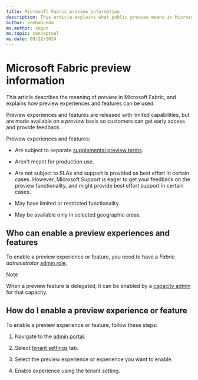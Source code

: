 ```yaml
---
title: Microsoft Fabric preview information
description: This article explains what public preview means in Microsoft Fabric.
author: SnehaGunda
ms.author: sngun
ms.topic: conceptual
ms.date: 09/22/2024
---
```


# Microsoft Fabric preview information

This article describes the meaning of *preview* in Microsoft Fabric, and explains how preview experiences and features can be used.

Preview experiences and features are released with limited capabilities, but are made available on a *preview* basis so customers can get early access and provide feedback.

Preview experiences and features:

* Are subject to separate [supplemental preview terms](https://go.microsoft.com/fwlink/?linkid=2240967).

* Aren't meant for production use.

* Are not subject to SLAs and support is provided as best effort in certain cases. However, Microsoft Support is eager to get your feedback on the preview functionality, and might provide best effort support in certain cases.

* May have limited or restricted functionality.

* May be available only in selected geographic areas.

## Who can enable a preview experiences and features

To enable a preview experience or feature, you need to have a *Fabric administrator* [admin role](../admin/roles.md).

>[!NOTE]
>When a preview feature is delegated, it can be enabled by a [capacity admin](../admin/microsoft-fabric-admin.md#capacity-admin-roles) for that capacity.

## How do I enable a preview experience or feature

To enable a preview experience or feature, follow these steps:

1. Navigate to the [admin portal](../admin/admin-center.md).

2. Select [tenant settings](../admin/tenant-settings-index.md) tab.

3. Select the preview experience or experience you want to enable.

4. Enable experience using the tenant setting.
